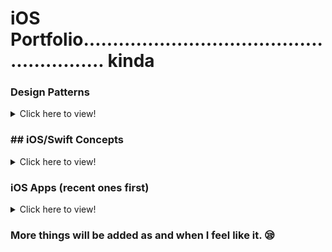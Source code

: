 # iOS Portfolio......................................................... kinda

<h3>
  Design Patterns
</h3>

<details>
  <summary>Click here to view!</summary>
  ### [MVC](https://github.com/saini1998/MVC_DesignPattern)
  ### [MVP](https://github.com/saini1998/MVP)
  ### [Dependency Injection](https://github.com/saini1998/DependencyInjection)
</details>

<h3>
  ## iOS/Swift Concepts
</h3>

<details>
  <summary>Click here to view!</summary>
  ### [Async Await](https://github.com/saini1998/asyncawait)
  ### Dispatch Queues:
      1. [Swift Project](https://github.com/saini1998/dispatchQueues)
      2. [Swift Playground](https://github.com/saini1998/SwiftConcepts/blob/main/DispatchQueue.playground/Contents.swift)
  ### [Actors](https://github.com/saini1998/SwiftConcepts/tree/main/Actors.playground)
  ### [Rethrows](https://github.com/saini1998/SwiftConcepts/tree/main/Rethrow.playground)
  ### [Global Actors](https://github.com/saini1998/SwiftConcepts/tree/main/GlobalActors.playground)
  ### [Hashable and Equatable](https://github.com/saini1998/hashableEquatable)
  ### [Retain Cycles and Instrument Profiler](https://github.com/saini1998/RetainCycleInstrumentProfiler)
  ### [Key Chain Implementation](https://github.com/saini1998/Keychain)
</details>

<h3>
  iOS Apps (recent ones first)
</h3>

<details>
  <summary>Click here to view!</summary>
  ### [Wordle Clone](https://github.com/saini1998/WordleClone)
  ### [Conscious Glasses](https://github.com/saini1998/ConsciousGlassesApp)
  ### [Calnewlator](https://github.com/saini1998/Calnewlator)
  ### [Pharmagy](https://github.com/saini1998/pharmagyApp)
  ### [Calory Inatakes](https://github.com/saini1998/CaloryIntakeApp)
  ### [Photos Picker](https://github.com/saini1998/PhotoPickerApp)
  ### [Gradient Buttons](https://github.com/saini1998/GradientButtonsApp)
  ### [Trivia AR](https://github.com/saini1998/TriviaAR)
  ### [Dine AR](https://github.com/saini1998/DineAR)
  ### [WorkIt](https://github.com/saini1998/WorkIt)
  ### InspoQuotes
  ### [ToDo List](https://github.com/saini1998/ToDo_List_App)
  ### [Hacker News](https://github.com/saini1998/HackerNews-App)
  ### Flashchat
  ### [Clima](https://github.com/saini1998/HowsTheWeather-App)
  ### [Tipsy](https://github.com/saini1998/Cal_Tip_App)
  ### [BitCoin](https://github.com/saini1998/ByteCoin-App)
  ### [MakeYourStory](https://github.com/saini1998/MakeYourStory)
</details>

<h3> 
  More things will be added as and when I feel like it. 😪
</h3>
  
